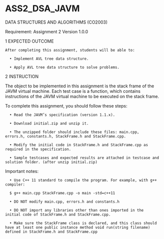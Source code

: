 # ASS2_DSA_JAVM
DATA STRUCTURES AND ALGORITHMS (CO2003)

Requirement: Assignment 2 Version 1.0.0

1 EXPECTED OUTCOME

    After completing this assignment, students will be able to:
    
      • Implement AVL tree data structure.
      
      • Apply AVL tree data structure to solve problems.
      
2 INSTRUCTION

The object to be implemented in this assignment is the stack frame of the JAVM virtual machine. Each test case is a function, which contains instructions of the JAVM virtual machine to be executed on the stack frame.

To complete this assignment, you should follow these steps:

      • Read the JAVM’s specification (version 1.1.x).
      
      • Download initial.zip and unzip it.
      
      • The unzipped folder should include these files: main.cpp, errors.h, constants.h, StackFrame.h and StackFrame.cpp.
      
      • Modify the initial code in StackFrame.h and StackFrame.cpp as required in the specification.
      
      • Sample testcases and expected results are attached in testcase and solution folder. (after unzip initial.zip)
      
Important notes:

      • Use C++ 11 standard to compile the program. For example, with g++ compiler:
      
      $ g++ main.cpp StackFrame.cpp -o main -std=c++11
      
      • DO NOT modify main.cpp, errors.h and constants.h
      
      • DO NOT import any libraries other than ones imported in the initial code of StackFrame.h and StackFrame.cpp.
      
      • Make sure the StackFrame class is declared, and this class should have at least one public instance method void run(string filename) defined in StackFrame.h and StackFrame.cpp
